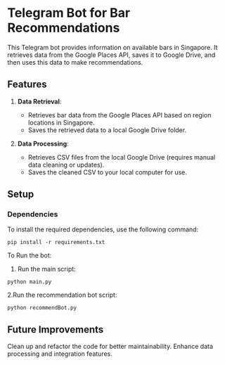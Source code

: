 # Telegram Bot for Bar Recommendations

This Telegram bot provides information on available bars in Singapore. It retrieves data from the Google Places API, saves it to Google Drive, and then uses this data to make recommendations.

## Features

1. **Data Retrieval**: 
   - Retrieves bar data from the Google Places API based on region locations in Singapore.
   - Saves the retrieved data to a local Google Drive folder.

2. **Data Processing**: 
   - Retrieves CSV files from the local Google Drive (requires manual data cleaning or updates).
   - Saves the cleaned CSV to your local computer for use.

## Setup

### Dependencies

To install the required dependencies, use the following command:

```pip install -r requirements.txt```

To Run the bot:
1. Run the main script:

```python main.py```

2.Run the recommendation bot script:

```python recommendBot.py```

## Future Improvements
Clean up and refactor the code for better maintainability.
Enhance data processing and integration features.
